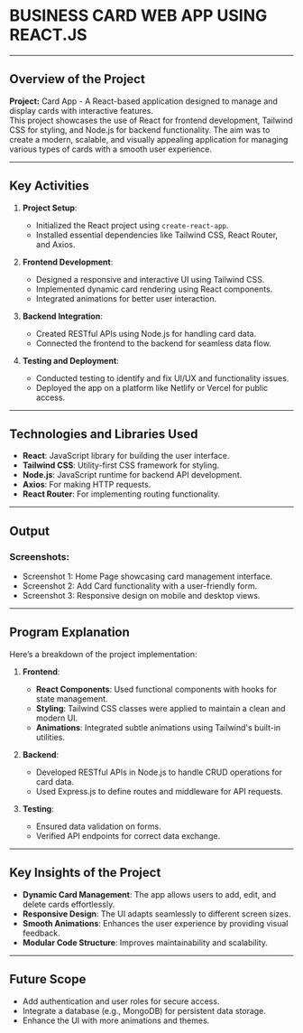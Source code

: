 
# BUSINESS CARD WEB APP USING REACT.JS


---

## Overview of the Project
**Project:** Card App - A React-based application designed to manage and display cards with interactive features.  
This project showcases the use of React for frontend development, Tailwind CSS for styling, and Node.js for backend functionality. The aim was to create a modern, scalable, and visually appealing application for managing various types of cards with a smooth user experience.  

---

## Key Activities

1. **Project Setup**:  
   - Initialized the React project using `create-react-app`.  
   - Installed essential dependencies like Tailwind CSS, React Router, and Axios.  

2. **Frontend Development**:  
   - Designed a responsive and interactive UI using Tailwind CSS.  
   - Implemented dynamic card rendering using React components.  
   - Integrated animations for better user interaction.  

3. **Backend Integration**:  
   - Created RESTful APIs using Node.js for handling card data.  
   - Connected the frontend to the backend for seamless data flow.

4. **Testing and Deployment**:  
   - Conducted testing to identify and fix UI/UX and functionality issues.  
   - Deployed the app on a platform like Netlify or Vercel for public access.

---

## Technologies and Libraries Used
- **React**: JavaScript library for building the user interface.  
- **Tailwind CSS**: Utility-first CSS framework for styling.  
- **Node.js**: JavaScript runtime for backend API development.  
- **Axios**: For making HTTP requests.  
- **React Router**: For implementing routing functionality.

---

## Output  
### Screenshots:
- Screenshot 1: Home Page showcasing card management interface.  
- Screenshot 2: Add Card functionality with a user-friendly form.  
- Screenshot 3: Responsive design on mobile and desktop views.  

---

## Program Explanation
Here’s a breakdown of the project implementation:

1. **Frontend**:  
   - **React Components**: Used functional components with hooks for state management.  
   - **Styling**: Tailwind CSS classes were applied to maintain a clean and modern UI.  
   - **Animations**: Integrated subtle animations using Tailwind's built-in utilities.  

2. **Backend**:  
   - Developed RESTful APIs in Node.js to handle CRUD operations for card data.  
   - Used Express.js to define routes and middleware for API requests.  

3. **Testing**:  
   - Ensured data validation on forms.  
   - Verified API endpoints for correct data exchange.  

---

## Key Insights of the Project
- **Dynamic Card Management**: The app allows users to add, edit, and delete cards effortlessly.  
- **Responsive Design**: The UI adapts seamlessly to different screen sizes.  
- **Smooth Animations**: Enhances the user experience by providing visual feedback.  
- **Modular Code Structure**: Improves maintainability and scalability.  

---

## Future Scope
- Add authentication and user roles for secure access.  
- Integrate a database (e.g., MongoDB) for persistent data storage.  
- Enhance the UI with more animations and themes.  
